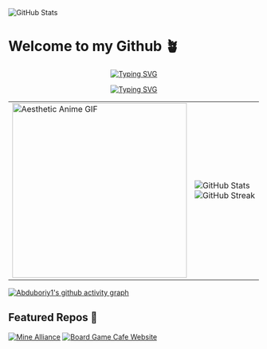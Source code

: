 <img src="https://github-readme-stats.vercel.app/api?username=Abduboriy1&show_icons=true&theme=flag-india" alt="GitHub Stats" />

 # Welcome to my Github 🪴 
<p align="center">
  <a href="https://github.com/Abduboriy1">
    <img src="https://readme-typing-svg.demolab.com?font=Fira+Code&weight=100&size=35&duration=4997&pause=1000&color=1DB954&center=true&vCenter=true&width=435&lines=Luan+Nguyen+" alt="Typing SVG" />
  </a>
</p>
<p align="center">
  <a href="https://git.io/typing-svg">
    <img src="https://readme-typing-svg.demolab.com?font=Fira+Code&weight=100&size=16&duration=3000&pause=1000&color=FF671F&background=212121&center=true&vCenter=true&width=435&lines=Full-stack+Developer+and+UX%2FUI+Designer" alt="Typing SVG" />
  </a>
</p>
<table align="center">
  <tr>
    <td>
      <img src="https://media.giphy.com/media/2SYqgPxMm2kbVe3y02/giphy.gif" alt="Aesthetic Anime GIF" width="350"/> 
    </td>
    <td>
      <img src="https://github-readme-stats.vercel.app/api?username=Abduboriy1&show_icons=true&theme=flag-india" alt="GitHub Stats" />
      <br />
      <img src="https://streak-stats.demolab.com?user=Abduboriy1&theme=flag-india" alt="GitHub Streak" />
      <br />
  </tr>
</table>


[![Abduboriy1's github activity graph](https://github-readme-activity-graph.vercel.app/graph?username=Abduboriy1&bg_color=FFFFFF&line=1db954&title_color=1db954&color=FF671F)](https://github.com/Abduboriy1)


## Featured Repos 🍳 
[![Mine Alliance](https://github-readme-stats.vercel.app/api/pin/?username=Abduboriy1&repo=Mine-Alliance&theme=flag-india)](https://github.com/Abduboriy1/Mine-Alliance) 
[![Board Game Cafe Website](https://github-readme-stats.vercel.app/api/pin/?username=Abduboriy1&repo=Board-Game-Cafe-Website&theme=flag-india)](https://github.com/Abduboriy1/Board-Game-Cafe-Website) 


